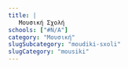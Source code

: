 ```yaml
---
title: |
   Μουσική Σχολή
schools: ["#N/A"]
category: "Μουσική"
slugSubcategory: "moudiki-sxoli"
slugCategory: "mousiki"
---
```


